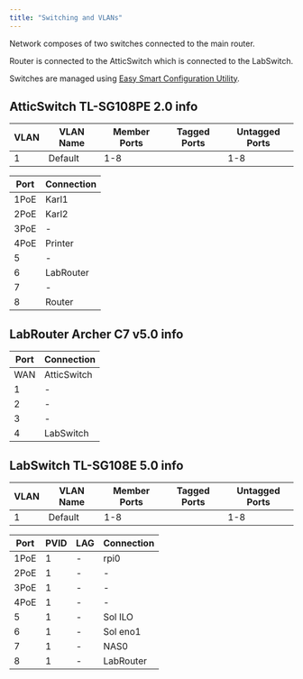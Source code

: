 ```yaml
---
title: "Switching and VLANs"
---
```


Network composes of two switches connected to the main router.

Router is connected to the AtticSwitch which is connected to the LabSwitch.

Switches are managed using [Easy Smart Configuration Utility](https://www.tp-link.com/us/support/download/tl-sg108e/).

## AtticSwitch TL-SG108PE 2.0 info

| VLAN | VLAN Name | Member Ports | Tagged Ports | Untagged Ports |
|------|-----------|--------------|--------------|----------------|
| 1    | Default   | 1-8          |              | 1-8            |

| Port | Connection |
|------|------------|
| 1PoE | Karl1      |
| 2PoE | Karl2      |
| 3PoE | -          |
| 4PoE | Printer    |
| 5    | -          |
| 6    | LabRouter  |
| 7    | -          |
| 8    | Router     |

## LabRouter Archer C7 v5.0 info

| Port | Connection  |
|------|-------------|
| WAN  | AtticSwitch |
| 1    | -           |
| 2    | -           |
| 3    | -           |
| 4    | LabSwitch   |

## LabSwitch TL-SG108E 5.0 info

| VLAN | VLAN Name | Member Ports | Tagged Ports | Untagged Ports |
|------|-----------|--------------|--------------|----------------|
| 1    | Default   | 1-8          |              | 1-8            |

| Port | PVID      | LAG | Connection |
|------|-----------|-----|------------|
| 1PoE | 1         | -   | rpi0       |
| 2PoE | 1         | -   | -          |
| 3PoE | 1         | -   | -          |
| 4PoE | 1         | -   | -          |
| 5    | 1         | -   | Sol ILO    |
| 6    | 1         | -   | Sol eno1   |
| 7    | 1         | -   | NAS0       |
| 8    | 1         | -   | LabRouter  |
